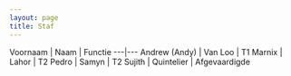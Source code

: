 ```yaml
---
layout: page
title: Staf
---
```


Voornaam | Naam | Functie
---|---
 Andrew (Andy) | Van Loo | T1
 Marnix | Lahor | T2
 Pedro | Samyn | T2
 Sujith | Quintelier | Afgevaardigde
